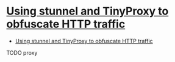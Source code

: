 # [Using stunnel and TinyProxy to obfuscate HTTP traffic](https://bencane.com/2017/04/15/using-stunnel-and-tinyproxy-to-hide-http-traffic/)

- [Using stunnel and TinyProxy to obfuscate HTTP traffic](#using-stunnel-and-tinyproxy-to-obfuscate-http-traffic)




















TODO proxy
